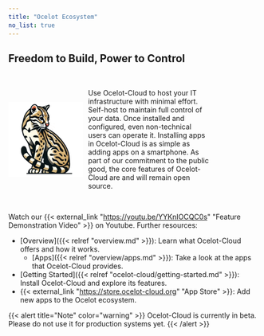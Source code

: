 ```yaml
---
title: "Ocelot Ecosystem"
no_list: true
---
```


## Freedom to Build, Power to Control

<br> 
<div style="display: flex; align-items: center; width: 80%;"> 
<img src="logo.png" alt="My Image" width="150" style="margin-right: 10px;"> 
<p>Use Ocelot-Cloud to host your IT infrastructure with minimal effort. Self-host to maintain full control of your data. Once installed and configured, even non-technical users can operate it. Installing apps in Ocelot-Cloud is as simple as adding apps on a smartphone. As part of our commitment to the public good, the core features of Ocelot-Cloud are and will remain open source.</p> 
</div> 
<br>

Watch our {{< external_link "https://youtu.be/YYKnIOCQC0s" "Feature Demonstration Video" >}} on Youtube. Further resources:
* [Overview]({{< relref "overview.md" >}}): Learn what Ocelot-Cloud offers and how it works.
  * [Apps]({{< relref "overview/apps.md" >}}): Take a look at the apps that Ocelot-Cloud provides.
* [Getting Started]({{< relref "ocelot-cloud/getting-started.md" >}}): Install Ocelot-Cloud and explore its features.
* {{< external_link "https://store.ocelot-cloud.org" "App Store" >}}: Add new apps to the Ocelot ecosystem.

{{< alert title="Note" color="warning" >}} Ocelot-Cloud is currently in beta. Please do not use it for production systems yet.
{{< /alert >}}